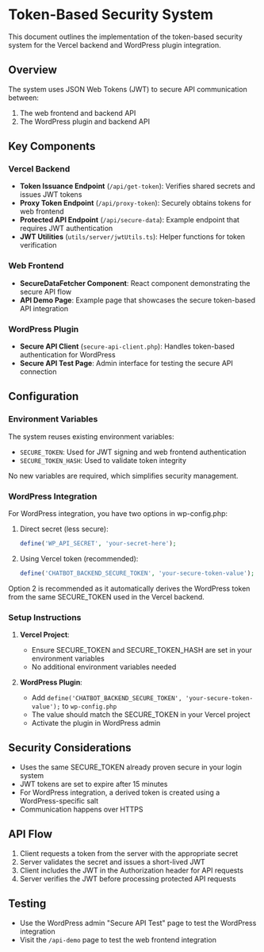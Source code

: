 # Token-Based Security System

This document outlines the implementation of the token-based security system for the Vercel backend and WordPress plugin
integration.

## Overview

The system uses JSON Web Tokens (JWT) to secure API communication between:

1. The web frontend and backend API
2. The WordPress plugin and backend API

## Key Components

### Vercel Backend

- **Token Issuance Endpoint** (`/api/get-token`): Verifies shared secrets and issues JWT tokens
- **Proxy Token Endpoint** (`/api/proxy-token`): Securely obtains tokens for web frontend
- **Protected API Endpoint** (`/api/secure-data`): Example endpoint that requires JWT authentication
- **JWT Utilities** (`utils/server/jwtUtils.ts`): Helper functions for token verification

### Web Frontend

- **SecureDataFetcher Component**: React component demonstrating the secure API flow
- **API Demo Page**: Example page that showcases the secure token-based API integration

### WordPress Plugin

- **Secure API Client** (`secure-api-client.php`): Handles token-based authentication for WordPress
- **Secure API Test Page**: Admin interface for testing the secure API connection

## Configuration

### Environment Variables

The system reuses existing environment variables:

- `SECURE_TOKEN`: Used for JWT signing and web frontend authentication
- `SECURE_TOKEN_HASH`: Used to validate token integrity

No new variables are required, which simplifies security management.

### WordPress Integration

For WordPress integration, you have two options in wp-config.php:

1. Direct secret (less secure):

   ```php
   define('WP_API_SECRET', 'your-secret-here');
   ```

2. Using Vercel token (recommended):

   ```php
   define('CHATBOT_BACKEND_SECURE_TOKEN', 'your-secure-token-value');
   ```

Option 2 is recommended as it automatically derives the WordPress token from the same SECURE_TOKEN used in the Vercel backend.

### Setup Instructions

1. **Vercel Project**:

   - Ensure SECURE_TOKEN and SECURE_TOKEN_HASH are set in your environment variables
   - No additional environment variables needed

2. **WordPress Plugin**:
   - Add `define('CHATBOT_BACKEND_SECURE_TOKEN', 'your-secure-token-value');` to `wp-config.php`
   - The value should match the SECURE_TOKEN in your Vercel project
   - Activate the plugin in WordPress admin

## Security Considerations

- Uses the same SECURE_TOKEN already proven secure in your login system
- JWT tokens are set to expire after 15 minutes
- For WordPress integration, a derived token is created using a WordPress-specific salt
- Communication happens over HTTPS

## API Flow

1. Client requests a token from the server with the appropriate secret
2. Server validates the secret and issues a short-lived JWT
3. Client includes the JWT in the Authorization header for API requests
4. Server verifies the JWT before processing protected API requests

## Testing

- Use the WordPress admin "Secure API Test" page to test the WordPress integration
- Visit the `/api-demo` page to test the web frontend integration
